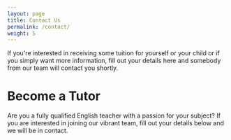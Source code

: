 ```yaml
---
layout: page
title: Contact Us
permalink: /contact/
weight: 5
---
```


If you're interested in receiving some tuition for yourself or your child or if you simply want more information, fill out your details here and somebody from our team will contact you shortly.

# Become a Tutor

Are you a fully qualified English teacher with a passion for your subject? If you are interested in joining our vibrant team, fill out your details below and we will be in contact.
